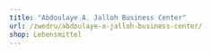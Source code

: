 ```yaml
---
title: "Abdoulaye A. Jalloh Business Center"
url: /zwedru/abdoulaye-a-jalloh-business-center/
shop: Lebensmittel
---
```

